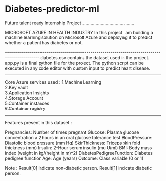 # Diabetes-predictor-ml

Future talent ready Internship Project
..........................................
<p>MICROSOFT AZURE IN HEALTH INDUSTRY
In this project I am building a machine learning solution on Microsoft Azure and deploying it to predict whether a patient has diabetes or not.</p>
-----------------------------------------------------------------------------------------------
diabetes.csv contains the dataset used in the project.
app.py is a final python file for the project.
The python script can be executed in any code editor with custom input to predict heart disease.

-------------------------------------------------------------------------------------------------
Core Azure services used :
1.Machine Learning <br>
2.Key vault <br>
3.Application Insights <br>
4.Storage Account <br>
5.Container instances <br>
6.Container registry <br>

--------------------------------------------------------------------------------------------------
Features present in this dataset :

Pregnancies: Number of times pregnant
Glucose: Plasma glucose concentration a 2 hours in an oral glucose tolerance test
BloodPressure: Diastolic blood pressure (mm Hg)
SkinThickness: Triceps skin fold thickness (mm)
Insulin: 2-Hour serum insulin (mu U/ml)
BMI: Body mass index (weight in kg/(height in m)^2)
DiabetesPedigreeFunction: Diabetes pedigree function
Age: Age (years)
Outcome: Class variable (0 or 1)

Note : Result[0] indicate non-diabetic person.
       Result[1] indicate diabetic person.
